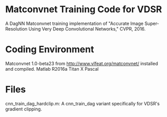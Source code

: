# Matconvnet Training Code for VDSR
A DagNN Matconvnet training implementation of "Accurate Image Super-Resolution Using Very Deep Convolutional Networks," CVPR, 2016.

# Coding Environment
Matconvnet 1.0-beta23 from http://www.vlfeat.org/matconvnet/ installed and compiled.
Matlab R2016a
Titan X Pascal

# Files
cnn_train_dag_hardclip.m: A cnn_train_dag variant specifically for VDSR's gradient clipping.
